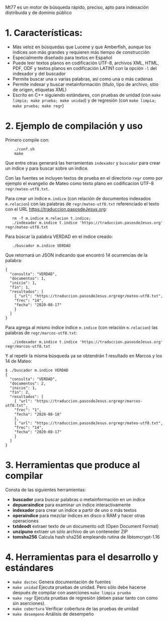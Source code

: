 Mt77 es un motor de búsqueda rápido, preciso, apto para indexación
distribuida y de dominio público

# 1. Características:
  - Más veloz en búsquedas que Lucene y que Amberfish, aunque los
    índices son más grandes y requieren más tiempo de construcción
  - Especialmente diseñado para textos en Español
  - Puede leer textos planos en codificación UTF-8, archivos XML, HTML, PDF, 
    ODF y textos planos en codificación LATIN1 con la opción `-l` del 
    indexador y del buscador
  - Permite buscar una o varias palabras, así como  una o más cadenas
  - Permite indexar y buscar metainformación (título, tipo de archivo,
    sitio de origen, etiquetas XML)
  - Escrito en C++ siguiendo estándares, con pruebas de unidad
    (con `make limpia; make prueba; make unidad`) y de regresión 
    (con `make limpia; make prueba; make regr`)


# 2. Ejemplo de compilación y uso

Primero compile con:
```
    ./conf.sh
    make
```

Que entre otras generará las herramientas `indexador` y `buscador` para
crear un índice y para buscar sobre un índice.

Con las fuentes se incluyen textos de prueba en el directorio `regr` como
por ejemplo el evangelio de Mateo como texto plano en codificacíon UTF-8 
`regr/mateo-utf8.txt`.

Para crear un índice `m.indice` (con relación de documentos indexados
`m.relacion`) con las palabras de `regr/mateo-utf8.txt` referenciado el 
texto con el URL <https://traduccion.pasosdeJesus.org>:
```
   rm -f m.indice m.relacion t.indice;
   ./indexador m.indice t.indice 'https://traduccion.pasosdeJesus.org' regr/mateo-utf8.txt
```

Para búscar la palabra VERDAD en el índice creado:
```
   ./buscador m.indice VERDAD
```

Que retornará un JSON indicando que encontró 14 ocurrencias de la palabra:
```
{
  "consulta": "VERDAD",
  "documentos": 1,
  "inicio": 1,
  "fin": 1,
  "resultados": [
    { "url": "https://traduccion.pasosdeJesus.orgregr/mateo-utf8.txt",
    "frec": "14",
    "fecha": "2020-08-17"
    }
  ]
}
```

Para agrega al mismo índice índice `m.indice` (con relación `m.relacion`) las 
palabras de `regr/marcos-utf8.txt`:
```
   ./indexador m.indice t.indice 'https://traduccion.pasosdeJesus.org' regr/marcos-utf8.txt
```

Y al repetir la misma búsqueda  ya se obtendrán  1 resultado en Marcos y 
los 14 de Mateo:
```
$ ./buscador m.indice VERDAD                                             
{
  "consulta": "VERDAD",
  "documentos": 2,
  "inicio": 1,
  "fin": 2,
  "resultados": [
    { "url": "https://traduccion.pasosdeJesus.orgregr/marcos-utf8.txt",
    "frec": "1",
    "fecha": "2020-08-18"
    }, 
    { "url": "https://traduccion.pasosdeJesus.orgregr/mateo-utf8.txt",
    "frec": "14",
    "fecha": "2020-08-17"
    }
  ]
}
``` 

# 3. Herramientas que produce al compilar

Consta de las siguientes herramientas:

- __buscador__ para buscar palabras o metainformación en un índice
- __depueraindice__ para examinar un índice interactivamente
- __indexador__ para crear un índice a partir de uno o más textos
- __operaindice__ para mezclar índices en disco o RAM y hacer otras operaciones
- __txtdeodt__ extraer texto de un documento odt (Open Document Format)
- __unzipuno__ extraer un sólo archivo de un conteneder ZIP
- __tomsha256__ Calcula hash sha256 empleando rutina de libtomcrypt-1.16

# 4. Herramientas para el desarrollo y estándares

- `make doctec` Genera documentación de fuentes
- `make unidad` Ejecuta pruebas de unidad. Pero sólo debe hacerse después de 
  compilar con aserciones `make limpia prueba`
- `make regr` Ejecuta pruebas de regresión (deben pasar tanto con como sin
    aserciones).
- `make cobertura` Verificar cobertura de las pruebas de unidad
- `make desempeno` Análisis de desempeño

